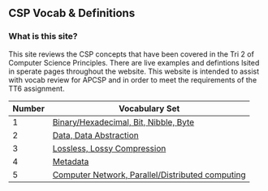 
## CSP Vocab & Definitions
### What is this site? 
This site reviews the CSP concepts that have been covered in the Tri 2 of Computer Science Principles. There are live examples and defintions lsited in sperate pages throughout the website. This website is intended to assist with vocab review for APCSP and in order to meet the requirements of the TT6 assignment. 

| Number | Vocabulary Set | 
|--| --- | 
|1|[Binary/Hexadecimal, Bit, Nibble, Byte](https://krishnadevl.github.io/CSP_Vocab/content/binary)|
|2|[Data, Data Abstraction](https://krishnadevl.github.io/CSP_Vocab/content/data)|
|3|[Lossless, Lossy Compression](https://krishnadevl.github.io/CSP_Vocab/content/lossy)|
|4|[Metadata](https://krishnadevl.github.io/CSP_Vocab/content/meta)|
|5|[Computer Network, Parallel/Distributed computing](https://krishnadevl.github.io/CSP_Vocab/content/network)|

